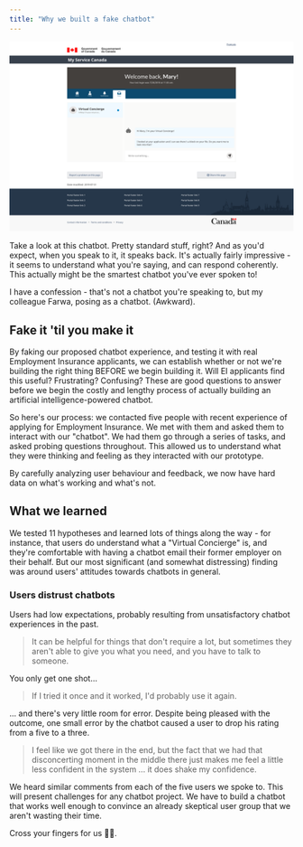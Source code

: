 ```yaml
---
title: "Why we built a fake chatbot"
---
```


![Chatbot](./chatbot.png)

Take a look at this chatbot. Pretty standard stuff, right? And as you'd expect, when you speak to it, it speaks back. It's actually fairly impressive - it seems to understand what you're saying, and can respond coherently. This actually might be the smartest chatbot you've ever spoken to!

I have a confession - that's not a chatbot you're speaking to, but my colleague Farwa, posing as a chatbot. (Awkward). 

## Fake it 'til you make it

By faking our proposed chatbot experience, and testing it with real Employment Insurance applicants, we can establish whether or not we're building the right thing BEFORE we begin building it. Will EI applicants find this useful? Frustrating? Confusing? These are good questions to answer before we begin the costly and lengthy process of actually building an artificial intelligence-powered chatbot.

So here's our process: we contacted five people with recent experience of applying for Employment Insurance. We met with them and asked them to interact with our "chatbot". We had them go through a series of tasks, and asked probing questions throughout. This allowed us to understand what they were thinking and feeling as they interacted with our prototype. 

By carefully analyzing user behaviour and feedback, we now have hard data on what's working and what's not.  

## What we learned

We tested 11 hypotheses and learned lots of things along the way - for instance, that users do understand what a "Virtual Concierge" is, and they're comfortable with having a chatbot email their former employer on their behalf. But our most significant (and somewhat distressing) finding was around users' attitudes towards chatbots in general.

### Users distrust chatbots

Users had low expectations, probably resulting from unsatisfactory chatbot experiences in the past.

> It can be helpful for things that don't require a lot, but sometimes they aren't able to give you what you need, and you have to talk to someone.

You only get one shot...

> If I tried it once and it worked, I'd probably use it again.

... and there's very little room for error. Despite being pleased with the outcome, one small error by the chatbot caused a user to drop his rating from a five to a three.

> I feel like we got there in the end, but the fact that we had that disconcerting moment in the middle there just makes me feel a little less confident in the system ... it does shake my confidence.

We heard similar comments from each of the five users we spoke to. This will present challenges for any chatbot project. We have to build a chatbot that works well enough to convince an already skeptical user group that we aren't wasting their time.

Cross your fingers for us 🤞😬.
